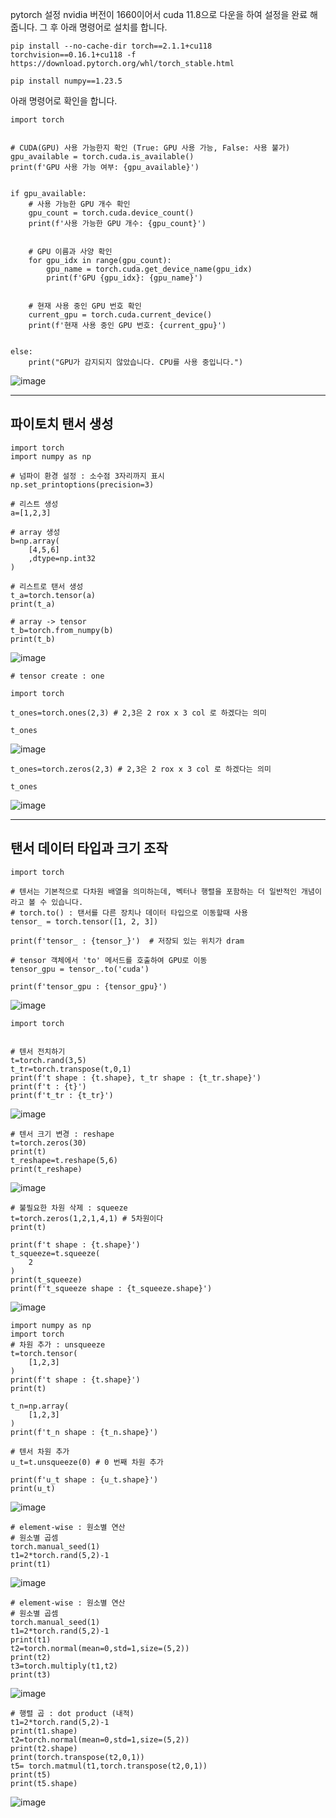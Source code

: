 pytorch 설정 
nvidia 버전이 1660이어서 cuda 11.8으로 다운을 하여 설정을 완료 해줍니다. 그 후 아래 명령어로 설치를 합니다.

```
pip install --no-cache-dir torch==2.1.1+cu118 torchvision==0.16.1+cu118 -f https://download.pytorch.org/whl/torch_stable.html
```
```
pip install numpy==1.23.5
```
아래 명령어로 확인을 합니다.
```
import torch


# CUDA(GPU) 사용 가능한지 확인 (True: GPU 사용 가능, False: 사용 불가)
gpu_available = torch.cuda.is_available()
print(f'GPU 사용 가능 여부: {gpu_available}')


if gpu_available:
    # 사용 가능한 GPU 개수 확인
    gpu_count = torch.cuda.device_count()
    print(f'사용 가능한 GPU 개수: {gpu_count}')


    # GPU 이름과 사양 확인
    for gpu_idx in range(gpu_count):
        gpu_name = torch.cuda.get_device_name(gpu_idx)
        print(f'GPU {gpu_idx}: {gpu_name}')


    # 현재 사용 중인 GPU 번호 확인
    current_gpu = torch.cuda.current_device()
    print(f'현재 사용 중인 GPU 번호: {current_gpu}')


else:
    print("GPU가 감지되지 않았습니다. CPU를 사용 중입니다.")
```
![image](https://github.com/user-attachments/assets/0b3f9352-b37d-4156-a1f7-ca100c93b7e7)

---
## 파이토치 탠서 생성
```
import torch
import numpy as np

# 넘파이 환경 설정 : 소수점 3자리까지 표시
np.set_printoptions(precision=3)

# 리스트 생성
a=[1,2,3]

# array 생성
b=np.array(
    [4,5,6]
    ,dtype=np.int32
)

# 리스트로 탠서 생성
t_a=torch.tensor(a)
print(t_a)

# array -> tensor
t_b=torch.from_numpy(b)
print(t_b)
```
![image](https://github.com/user-attachments/assets/0f2a378d-78a4-4d57-a771-b4f915760828)

```
# tensor create : one

import torch

t_ones=torch.ones(2,3) # 2,3은 2 rox x 3 col 로 하겠다는 의미

t_ones
```
![image](https://github.com/user-attachments/assets/6cee664a-285c-4c6a-9252-fea53041a70e)

```
t_ones=torch.zeros(2,3) # 2,3은 2 rox x 3 col 로 하겠다는 의미

t_ones
```
![image](https://github.com/user-attachments/assets/1e4c7a8a-5ecc-4e85-8254-f10f5204e7f6)

---
## 탠서 데이터 타입과 크기 조작

```
import torch

# 텐서는 기본적으로 다차원 배열을 의미하는데, 벡터나 행렬을 포함하는 더 일반적인 개념이라고 볼 수 있습니다. 
# torch.to() : 탠서를 다른 장치나 데이터 타입으로 이동할때 사용
tensor_ = torch.tensor([1, 2, 3])

print(f'tensor_ : {tensor_}')  # 저장되 있는 위치가 dram

# tensor 객체에서 'to' 메서드를 호출하여 GPU로 이동
tensor_gpu = tensor_.to('cuda')

print(f'tensor_gpu : {tensor_gpu}')
```
![image](https://github.com/user-attachments/assets/97e4dad2-1ac0-4d9e-bf43-7eea4388c13a)

```
import torch


# 텐서 전치하기
t=torch.rand(3,5)
t_tr=torch.transpose(t,0,1)
print(f't shape : {t.shape}, t_tr shape : {t_tr.shape}')
print(f't : {t}')
print(f't_tr : {t_tr}')
```
![image](https://github.com/user-attachments/assets/d732f154-53a0-4aac-898b-a7ec8a9a46e0)

```
# 텐서 크기 변경 : reshape
t=torch.zeros(30)
print(t)
t_reshape=t.reshape(5,6)
print(t_reshape)
```
![image](https://github.com/user-attachments/assets/4ead4551-81f4-4950-b92e-a3a6a8ba73fe)

```
# 불필요한 차원 삭제 : squeeze
t=torch.zeros(1,2,1,4,1) # 5차원이다
print(t)

print(f't shape : {t.shape}')
t_squeeze=t.squeeze(
    2
)
print(t_squeeze)
print(f't_squeeze shape : {t_squeeze.shape}')
```
![image](https://github.com/user-attachments/assets/97ff492d-edd1-4a45-9d2a-6fa23a12f571)

```
import numpy as np
import torch
# 차원 추가 : unsqueeze
t=torch.tensor(
    [1,2,3]
)
print(f't shape : {t.shape}')
print(t)

t_n=np.array(
    [1,2,3]
)
print(f't_n shape : {t_n.shape}')

# 텐서 차원 추가
u_t=t.unsqueeze(0) # 0 번째 차원 추가

print(f'u_t shape : {u_t.shape}')
print(u_t)
```
![image](https://github.com/user-attachments/assets/fdb43aa6-e925-4f73-aa8a-cd1e2c5dacd4)

```
# element-wise : 원소별 연산
# 원소별 곱셈
torch.manual_seed(1)
t1=2*torch.rand(5,2)-1
print(t1)
```
![image](https://github.com/user-attachments/assets/8142a826-0183-4378-8081-0133a4486200)

```
# element-wise : 원소별 연산
# 원소별 곱셈
torch.manual_seed(1)
t1=2*torch.rand(5,2)-1
print(t1)
t2=torch.normal(mean=0,std=1,size=(5,2))
print(t2)
t3=torch.multiply(t1,t2)
print(t3)
```
![image](https://github.com/user-attachments/assets/84d2c77b-ef38-46a7-895c-fc12a42f76c8)

```
# 행렬 곱 : dot product (내적)
t1=2*torch.rand(5,2)-1
print(t1.shape)
t2=torch.normal(mean=0,std=1,size=(5,2))
print(t2.shape)
print(torch.transpose(t2,0,1))
t5= torch.matmul(t1,torch.transpose(t2,0,1))
print(t5)
print(t5.shape)
```
![image](https://github.com/user-attachments/assets/85629cf0-f892-4e75-8093-7e93b68d26e8)


